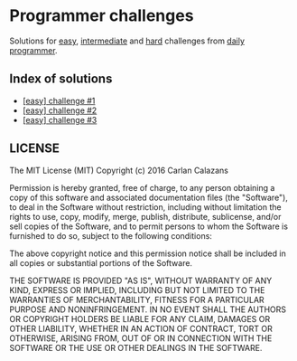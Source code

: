 # Programmer challenges

Solutions for [easy](/easy), [intermediate](/intermediate) and [hard](/hard) challenges from [daily programmer](https://www.reddit.com/r/dailyprogrammer).

## Index of solutions

- [\[easy\] challenge #1](/easy/1/)
- [\[easy\] challenge #2](/easy/2/)
- [\[easy\] challenge #3](/easy/3/)

## LICENSE

The MIT License (MIT)
Copyright (c) 2016 Carlan Calazans <carlancalazans at gmail dot com>

Permission is hereby granted, free of charge, to any person obtaining a copy of this software and associated documentation files (the "Software"), to deal in the Software without restriction, including without limitation the rights to use, copy, modify, merge, publish, distribute, sublicense, and/or sell copies of the Software, and to permit persons to whom the Software is furnished to do so, subject to the following conditions:

The above copyright notice and this permission notice shall be included in all copies or substantial portions of the Software.

THE SOFTWARE IS PROVIDED "AS IS", WITHOUT WARRANTY OF ANY KIND, EXPRESS OR IMPLIED, INCLUDING BUT NOT LIMITED TO THE WARRANTIES OF MERCHANTABILITY, FITNESS FOR A PARTICULAR PURPOSE AND NONINFRINGEMENT. IN NO EVENT SHALL THE AUTHORS OR COPYRIGHT HOLDERS BE LIABLE FOR ANY CLAIM, DAMAGES OR OTHER LIABILITY, WHETHER IN AN ACTION OF CONTRACT, TORT OR OTHERWISE, ARISING FROM, OUT OF OR IN CONNECTION WITH THE SOFTWARE OR THE USE OR OTHER DEALINGS IN THE SOFTWARE.
